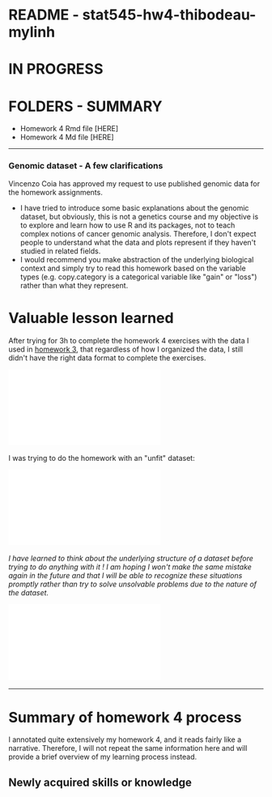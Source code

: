 # README - stat545-hw4-thibodeau-mylinh

# IN PROGRESS

# FOLDERS - SUMMARY 

- Homework 4 Rmd file [HERE]
- Homework 4 Md file [HERE]

*** 

### Genomic dataset - A few clarifications

Vincenzo Coia has approved my request to use published genomic data for the homework assignments.

* I have tried to introduce some basic explanations about the genomic dataset, but obviously, this is not a genetics course and my objective is to explore and learn how to use R and its packages, not to teach complex notions of cancer genomic analysis. Therefore, I don't expect people to understand what the data and plots represent if they haven't studied in related fields. 
* I would recommend you make abstraction of the underlying biological context and simply try to read this homework based on the variable types (e.g. copy.category is a categorical variable like "gain" or "loss") rather than what they represent.

# Valuable lesson learned

After trying for 3h to complete the homework 4 exercises with the data I used in [homework 3](https://github.com/mylinhthibodeau/STAT545-HW-thibodeau-mylinh/tree/master/stat545-hw3-thibodeau-mylinh), that regardless of how I organized the data, I still didn't have the right data format to complete the exercises. 

![gapminder dataset](scratch-space/gapminder-underling-data-structure.pdf)

I was trying to do the homework with an "unfit" dataset:

![failed dataset](scratch-space/failed-genomic-data-structure.pdf)

*I have learned to think about the underlying structure of a dataset before trying to do anything with it ! I am hoping I won't make the same mistake again in the future and that I will be able to recognize these situations promptly rather than try to solve unsolvable problems due to the nature of the dataset.*

![new genomic dataset](genomic-data.structure.pdf)

***

# Summary of homework 4 process  

I annotated quite extensively my homework 4, and it reads fairly like a narrative. Therefore, I will not repeat the same information here and will provide a brief overview of my learning process instead.

## Newly acquired skills or knowledge
